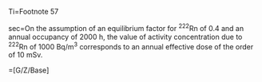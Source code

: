 Ti=Footnote 57

sec=On the assumption of an equilibrium factor for <sup>222</sup>Rn of 0.4 and an annual occupancy of 2000 h, the value of activity concentration due to <sup>222</sup>Rn of 1000 Bq/m<sup>3</sup>  corresponds to an annual effective dose of the order of 10 mSv.
 
=[G/Z/Base]
